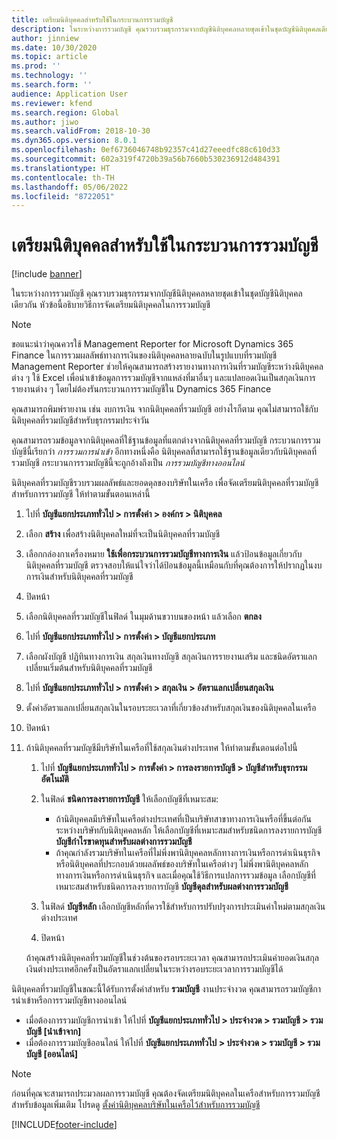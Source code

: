 ```yaml
---
title: เตรียมนิติบุคคลสำหรับใช้ในกระบวนการรวมบัญชี
description: ในระหว่างการรวมบัญชี คุณรวบรวมธุรกรรมจากบัญชีนิติบุคคลหลายชุดเข้าในชุดบัญชีนิติบุคคลเดียวกัน หัวข้อนี้อธิบายวิธีการจัดเตรียมนิติบุคคลในการรวมบัญชี
author: jinniew
ms.date: 10/30/2020
ms.topic: article
ms.prod: ''
ms.technology: ''
ms.search.form: ''
audience: Application User
ms.reviewer: kfend
ms.search.region: Global
ms.author: jiwo
ms.search.validFrom: 2018-10-30
ms.dyn365.ops.version: 8.0.1
ms.openlocfilehash: 0ef6736046748b92357c41d27eeedfc88c610d33
ms.sourcegitcommit: 602a319f4720b39a56b7660b530236912d484391
ms.translationtype: HT
ms.contentlocale: th-TH
ms.lasthandoff: 05/06/2022
ms.locfileid: "8722051"
---
```

# <a name="prepare-a-legal-entity-for-the-consolidation-process"></a>เตรียมนิติบุคคลสำหรับใช้ในกระบวนการรวมบัญชี

[!include [banner](../includes/banner.md)]

ในระหว่างการรวมบัญชี คุณรวบรวมธุรกรรมจากบัญชีนิติบุคคลหลายชุดเข้าในชุดบัญชีนิติบุคคลเดียวกัน หัวข้อนี้อธิบายวิธีการจัดเตรียมนิติบุคคลในการรวมบัญชี

> [!NOTE]
> ขอแนะนำว่าคุณควรใช้ Management Reporter for Microsoft Dynamics 365 Finance ในการรวมผลลัพธ์ทางการเงินของนิติบุคคลหลายฉบับในรูปแบบที่รวมบัญชี Management Reporter ช่วยให้คุณสามารถสร้างรายงานทางการเงินที่รวมบัญชีระหว่างนิติบุคคลต่าง ๆ ใช้ Excel เพื่อนําเข้าข้อมูลการรวมบัญชีจากแหล่งที่มาอื่นๆ และแปลยอดเงินเป็นสกุลเงินการรายงานต่าง ๆ โดยไม่ต้องรันกระบวนการรวมบัญชีใน Dynamics 365 Finance

คุณสามารถพิมพ์รายงาน เช่น งบการเงิน จากนิติบุคคลที่รวมบัญชี อย่างไรก็ตาม คุณไม่สามารถใช้กับนิติบุคคลที่รวมบัญชีสำหรับธุรกรรมประจำวัน

คุณสามารถรวมข้อมูลจากนิติบุคคลที่ใช้ฐานข้อมูลที่แตกต่างจากนิติบุคคลที่รวมบัญชี กระบวนการรวมบัญชีนี้เรียกว่า *การรวมการนำเข้า* อีกทางหนึ่งคือ นิติบุคคลที่สามารถใช้ฐานข้อมูลเดียวกับนิติบุคคลที่รวมบัญชี กระบวนการรวมบัญชีนี้จะถูกอ้างถึงเป็น *การรวมบัญชีทางออนไลน์*

นิติบุคคลที่รวมบัญชีรวบรวมผลลัพธ์และยอดดุลของบริษัทในเครือ เพื่อจัดเตรียมนิติบุคคลที่รวมบัญชีสำหรับการรวมบัญชี ให้ทำตามขั้นตอนเหล่านี้

1. ไปที่ **บัญชีแยกประเภททั่วไป \> การตั้งค่า \> องค์กร \> นิติบุคคล**
2. เลือก **สร้าง** เพื่อสร้างนิติบุคคลใหม่ที่จะเป็นนิติบุคคลที่รวมบัญชี
3. เลือกกล่องกาเครื่องหมาย **ใช้เพื่อกระบวนการรวมบัญชีทางการเงิน** แล้วป้อนข้อมูลเกี่ยวกับนิติบุคคลที่รวมบัญชี ตรวจสอบให้แน่ใจว่าได้ป้อนข้อมูลนี้เหมือนกับที่คุณต้องการให้ปรากฏในงบการเงินสำหรับนิติบุคคลที่รวมบัญชี
4. ปิดหน้า
5. เลือกนิติบุคคลที่รวมบัญชีในฟิลด์ ในมุมด้านขวาบนของหน้า แล้วเลือก **ตกลง**
6. ไปที่ **บัญชีแยกประเภททั่วไป \> การตั้งค่า \> บัญชีแยกประเภท**
7. เลือกผังบัญชี ปฏิทินทางการเงิน สกุลเงินทางบัญชี สกุลเงินการรายงานเสริม และชนิดอัตราแลกเปลี่ยนเริ่มต้นสำหรับนิติบุคคลที่รวมบัญชี 
8. ไปที่ **บัญชีแยกประเภททั่วไป \> การตั้งค่า \> สกุลเงิน \> อัตราแลกเปลี่ยนสกุลเงิน**
9. ตั้งค่าอัตราแลกเปลี่ยนสกุลเงินในรอบระยะเวลาที่เกี่ยวข้องสำหรับสกุลเงินของนิติบุคคลในเครือ
10. ปิดหน้า
11. ถ้านิติบุคคลที่รวมบัญชีมีบริษัทในเครือที่ใช้สกุลเงินต่างประเทศ ให้ทำตามขั้นตอนต่อไปนี้

    1. ไปที่ **บัญชีแยกประเภททั่วไป \> การตั้งค่า \> การลงรายการบัญชี \> บัญชีสำหรับธุรกรรมอัตโนมัติ**
    2. ในฟิลด์ **ชนิดการลงรายการบัญชี** ให้เลือกบัญชีที่เหมาะสม:

        - ถ้านิติบุคคลมีบริษัทในเครือต่างประเทศที่เป็นบริษัทสาขาทางการเงินหรือที่ขึ้นต่อกันระหว่างบริษัทกับนิติบุคคลหลัก ให้เลือกบัญชีที่เหมาะสมสําหรับชนิดการลงรายการบัญชี **บัญชีกำไรขาดทุนสำหรับผลต่างการรวมบัญชี**
        - ถ้าคุณกำลังรวมบริษัทในเครือที่ไม่พึ่งพานิติบุคคลหลักทางการเงินหรือการดำเนินธุรกิจ หรือนิติบุคคลที่ประกอบด้วยผลลัพธ์ของบริษัทในเครือต่างๆ ไม่พึ่งพานิติบุคคลหลักทางการเงินหรือการดำเนินธุรกิจ และเมื่อคุณใช้วิธีการแปลการรวมข้อมูล เลือกบัญชีที่เหมาะสมสำหรับชนิดการลงรายการบัญชี **บัญชีดุลสำหรับผลต่างการรวมบัญชี**

    3. ในฟิลด์ **บัญชีหลัก** เลือกบัญชีหลักที่ควรใช้สำหรับการปรับปรุงการประเมินค่าใหม่ตามสกุลเงินต่างประเทศ
    4. ปิดหน้า

    ถ้าคุณสร้างนิติบุคคลที่รวมบัญชีในช่วงต้นของรอบระยะเวลา คุณสามารถประเมินค่ายอดเงินสกุลเงินต่างประเทศอีกครั้งเป็นอัตราแลกเปลี่ยนในระหว่างรอบระยะเวลาการรวมบัญชีได้

นิติบุคคลที่รวมบัญชีในขณะนี้ได้รับการตั้งค่าสำหรับ **รวมบัญชี** งานประจำงวด คุณสามารถรวมบัญชีการนําเข้าหรือการรวมบัญชีทางออนไลน์

- เมื่อต้องการรวมบัญชีการนําเข้า ให้ไปที่ **บัญชีแยกประเภททั่วไป \> ประจำงวด \> รวมบัญชี \> รวมบัญชี \[นำเข้าจาก\]**
- เมื่อต้องการรวมบัญชีออนไลน์ ให้ไปที่ **บัญชีแยกประเภททั่วไป \> ประจำงวด \> รวมบัญชี \> รวมบัญชี \[ออนไลน์\]**

> [!NOTE]
> ก่อนที่คุณจะสามารถประมวลผลการรวมบัญชี คุณต้องจัดเตรียมนิติบุคคลในเครือสำหรับการรวมบัญชี สำหรับข้อมูลเพิ่มเติม โปรดดู [ตั้งค่านิติบุคคลบริษัทในเครือไว้สำหรับการรวมบัญชี](set-up-subsidiary-company-for-consolidation.md)


[!INCLUDE[footer-include](../../includes/footer-banner.md)]
